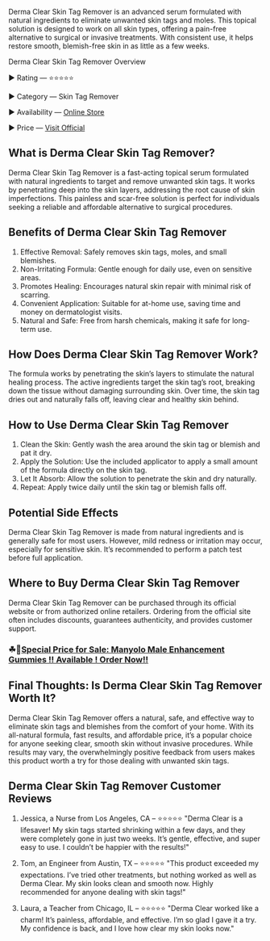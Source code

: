 Derma Clear Skin Tag Remover is an advanced serum formulated with natural ingredients to eliminate unwanted skin tags and moles. This topical solution is designed to work on all skin types, offering a pain-free alternative to surgical or invasive treatments. With consistent use, it helps restore smooth, blemish-free skin in as little as a few weeks.

Derma Clear Skin Tag Remover Overview

► Rating — ⭐⭐⭐⭐⭐

► Category — Skin Tag Remover

► Availability — [Online Store](https://atozsupplement.com/derma-clear-skin-tag-remover/)

► Price — [Visit Official](https://atozsupplement.com/derma-clear-skin-tag-remover/)

## What is Derma Clear Skin Tag Remover?

Derma Clear Skin Tag Remover is a fast-acting topical serum formulated with natural ingredients to target and remove unwanted skin tags. It works by penetrating deep into the skin layers, addressing the root cause of skin imperfections. This painless and scar-free solution is perfect for individuals seeking a reliable and affordable alternative to surgical procedures.

## Benefits of Derma Clear Skin Tag Remover

1.	Effective Removal: Safely removes skin tags, moles, and small blemishes.
2.	Non-Irritating Formula: Gentle enough for daily use, even on sensitive areas.
3.	Promotes Healing: Encourages natural skin repair with minimal risk of scarring.
4.	Convenient Application: Suitable for at-home use, saving time and money on dermatologist visits.
5.	Natural and Safe: Free from harsh chemicals, making it safe for long-term use.

## How Does Derma Clear Skin Tag Remover Work?

The formula works by penetrating the skin’s layers to stimulate the natural healing process. The active ingredients target the skin tag’s root, breaking down the tissue without damaging surrounding skin. Over time, the skin tag dries out and naturally falls off, leaving clear and healthy skin behind.

## How to Use Derma Clear Skin Tag Remover

1.	Clean the Skin: Gently wash the area around the skin tag or blemish and pat it dry.
2.	Apply the Solution: Use the included applicator to apply a small amount of the formula directly on the skin tag.
3.	Let It Absorb: Allow the solution to penetrate the skin and dry naturally.
4.	Repeat: Apply twice daily until the skin tag or blemish falls off.

## Potential Side Effects

Derma Clear Skin Tag Remover is made from natural ingredients and is generally safe for most users. However, mild redness or irritation may occur, especially for sensitive skin. It’s recommended to perform a patch test before full application.

## Where to Buy Derma Clear Skin Tag Remover

Derma Clear Skin Tag Remover can be purchased through its official website or from authorized online retailers. Ordering from the official site often includes discounts, guarantees authenticity, and provides customer support.

### ☘📣[Special Price for Sale: Manyolo Male Enhancement Gummies !! Available ! Order Now!!](https://atozsupplement.com/derma-clear-skin-tag-remover/)

## Final Thoughts: Is Derma Clear Skin Tag Remover Worth It?

Derma Clear Skin Tag Remover offers a natural, safe, and effective way to eliminate skin tags and blemishes from the comfort of your home. With its all-natural formula, fast results, and affordable price, it’s a popular choice for anyone seeking clear, smooth skin without invasive procedures.
While results may vary, the overwhelmingly positive feedback from users makes this product worth a try for those dealing with unwanted skin tags.

## Derma Clear Skin Tag Remover Customer Reviews

1.	Jessica, a Nurse from Los Angeles, CA – ⭐⭐⭐⭐⭐
"Derma Clear is a lifesaver! My skin tags started shrinking within a few days, and they were completely gone in just two weeks. It’s gentle, effective, and super easy to use. I couldn’t be happier with the results!"

2.	Tom, an Engineer from Austin, TX – ⭐⭐⭐⭐⭐
"This product exceeded my expectations. I’ve tried other treatments, but nothing worked as well as Derma Clear. My skin looks clean and smooth now. Highly recommended for anyone dealing with skin tags!"

3.	Laura, a Teacher from Chicago, IL – ⭐⭐⭐⭐⭐
"Derma Clear worked like a charm! It’s painless, affordable, and effective. I’m so glad I gave it a try. My confidence is back, and I love how clear my skin looks now."

